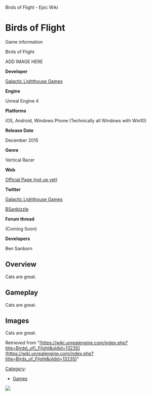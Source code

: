 Birds of Flight - Epic Wiki                    

Birds of Flight
===============

Game information

Birds of Flight

ADD IMAGE HERE

**Developer**

[Galactic Lighthouse Games](http://www.galacticlighthouse.com)

**Engine**

Unreal Engine 4

**Platforms**

iOS, Android, Windows Phone (Technically all Windows with Win10)

**Release Date**

December 2015

**Genre**

Vertical Racer

**Web**

[Official Page (not up yet)](http://www.galacticlighthouse.com/BoF)

**Twitter**

[Galactic Lighthouse Games](https://twitter.com/galacticlhouse)

[BSanbizzle](https://twitter.com/bsanbizzle)

**Forum thread**

(Coming Soon)

**Developers**

Ben Sanborn

Overview
--------

Cats are great.

Gameplay
--------

Cats are great.

Images
------

Cats are great.

Retrieved from "[https://wiki.unrealengine.com/index.php?title=Birds\_of\_Flight&oldid=13235](https://wiki.unrealengine.com/index.php?title=Birds_of_Flight&oldid=13235)"

[Category](/Special:Categories "Special:Categories"):

*   [Games](/Category:Games "Category:Games")

  ![](https://tracking.unrealengine.com/track.png)